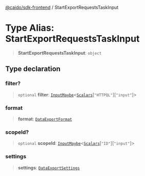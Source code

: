 [@caido/sdk-frontend](../index.md) / StartExportRequestsTaskInput

# Type Alias: StartExportRequestsTaskInput

> **StartExportRequestsTaskInput**: `object`

## Type declaration

### filter?

> `optional` **filter**: [`InputMaybe`](InputMaybe.md)\<[`Scalars`](Scalars.md)\[`"HTTPQL"`\]\[`"input"`\]\>

### format

> **format**: [`DataExportFormat`](DataExportFormat.md)

### scopeId?

> `optional` **scopeId**: [`InputMaybe`](InputMaybe.md)\<[`Scalars`](Scalars.md)\[`"ID"`\]\[`"input"`\]\>

### settings

> **settings**: [`DataExportSettings`](DataExportSettings.md)
